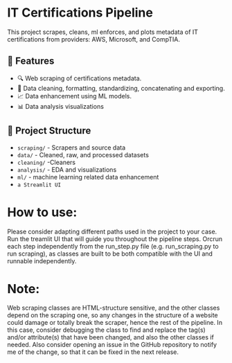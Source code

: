 # IT Certifications Pipeline

This project scrapes, cleans, ml enforces, and plots metadata of IT certifications from providers: AWS, Microsoft, and CompTIA.

## 📌 Features

- 🔍 Web scraping of certifications metadata.
- 🧹 Data cleaning, formatting, standardizing, concatenating and exporting.
- 📈 Data enhancement using ML models.
- 📊 Data analysis visualizations


## 📁 Project Structure

- `scraping/` - Scrapers and source data
- `data/` - Cleaned, raw, and processed datasets
- `cleaning/` -Cleaners 
- `analysis/` - EDA and visualizations
- `ml/` - machine learning related data enhancement
- `a Streamlit UI`

# How to use:
Please consider adapting different paths used in the project to your case.
Run the treamlit UI that will guide you throughout the pipeline steps. Orcrun each step independently from the run_step.py file (e.g. run_scraping.py to run scraping), as classes are built to be both compatible with the UI and runnable independently.

# Note:
Web scraping classes are HTML-structure sensitive, and the other classes depend on the scraping one, so any changes in the structure of a website could damage or totally break the scraper, hence the rest of the pipeline.
In this case, consider debugging the class to find and replace the tag(s) and/or attribute(s) that have been changed, and also the other classes if needed. Also consider opening an issue in the GitHub repository to notify me of the change, so that it can be fixed in the next release.

